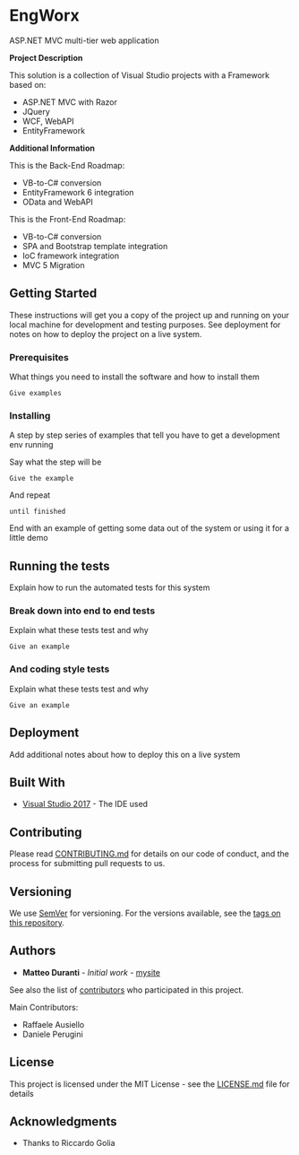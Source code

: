 # EngWorx

ASP.NET MVC multi-tier web application

**Project Description**

This solution is a collection of Visual Studio projects with a Framework based on:
- ASP.NET MVC with Razor
- JQuery
- WCF, WebAPI
- EntityFramework


**Additional Information**

This is the Back-End Roadmap:
- VB-to-C# conversion
- EntityFramework 6 integration
- OData and WebAPI

This is the Front-End Roadmap:
- VB-to-C# conversion
- SPA and Bootstrap template integration
- IoC framework integration
- MVC 5 Migration

## Getting Started

These instructions will get you a copy of the project up and running on your local machine for development and testing purposes. See deployment for notes on how to deploy the project on a live system.

### Prerequisites

What things you need to install the software and how to install them

```
Give examples
```

### Installing

A step by step series of examples that tell you have to get a development env running

Say what the step will be

```
Give the example
```

And repeat

```
until finished
```

End with an example of getting some data out of the system or using it for a little demo

## Running the tests

Explain how to run the automated tests for this system

### Break down into end to end tests

Explain what these tests test and why

```
Give an example
```

### And coding style tests

Explain what these tests test and why

```
Give an example
```

## Deployment

Add additional notes about how to deploy this on a live system

## Built With

* [Visual Studio 2017](https://www.visualstudio.com) - The IDE used

## Contributing

Please read [CONTRIBUTING.md](https://gist.github.com/PurpleBooth/b24679402957c63ec426) for details on our code of conduct, and the process for submitting pull requests to us.

## Versioning

We use [SemVer](http://semver.org/) for versioning. For the versions available, see the [tags on this repository](https://github.com/your/project/tags). 

## Authors

* **Matteo Duranti** - *Initial work* - [mysite](http://www.matteoduranti.it)

See also the list of [contributors](https://github.com/MatteoDuranti/engworx/graphs/contributors) who participated in this project.

Main Contributors:
- Raffaele Ausiello
- Daniele Perugini

## License

This project is licensed under the MIT License - see the [LICENSE.md](LICENSE.md) file for details

## Acknowledgments

* Thanks to Riccardo Golia
